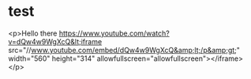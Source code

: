 # test
&lt;p>Hello there https://www.youtube.com/watch?v=dQw4w9WgXcQ&lt;iframe src="//www.youtube.com/embed/dQw4w9WgXcQ&amp;lt;/p&amp;gt;" width="560" height="314" allowfullscreen="allowfullscreen">&lt;/iframe>&lt;/p>
